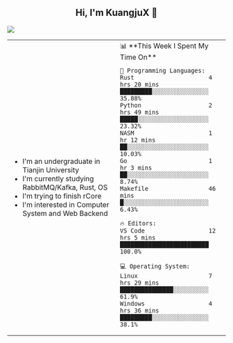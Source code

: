 <h2 align="center"> Hi, I'm KuangjuX 👋 </h2>
<p><img src="https://w.wallhaven.cc/full/nz/wallhaven-nz1e8j.jpg"></p>
<table>
    <tr>
        <td valign="center" width="50%">
            <ul>
                <li>I'm an undergraduate in Tianjin University</li>
                <li>I'm currently studying RabbitMQ/Kafka, Rust, OS</li>
                <li>I'm trying to finish rCore</li>
                <li>I'm interested in Computer System and Web Backend</li>
            </ul>
        </td>
       <td valign="top" width="50%">
<!--START_SECTION:waka-->
📊 **This Week I Spent My Time On** 

```text
💬 Programming Languages: 
Rust                     4 hrs 20 mins       █████████░░░░░░░░░░░░░░░░   35.88% 
Python                   2 hrs 49 mins       █████░░░░░░░░░░░░░░░░░░░░   23.32% 
NASM                     1 hr 12 mins        ██░░░░░░░░░░░░░░░░░░░░░░░   10.03% 
Go                       1 hr 3 mins         ██░░░░░░░░░░░░░░░░░░░░░░░   8.74% 
Makefile                 46 mins             █░░░░░░░░░░░░░░░░░░░░░░░░   6.43%

🔥 Editors: 
VS Code                  12 hrs 5 mins       █████████████████████████   100.0%

💻 Operating System: 
Linux                    7 hrs 29 mins       ███████████████░░░░░░░░░░   61.9% 
Windows                  4 hrs 36 mins       █████████░░░░░░░░░░░░░░░░   38.1%

```


<!--END_SECTION:waka-->
</td></tr>
</table>
